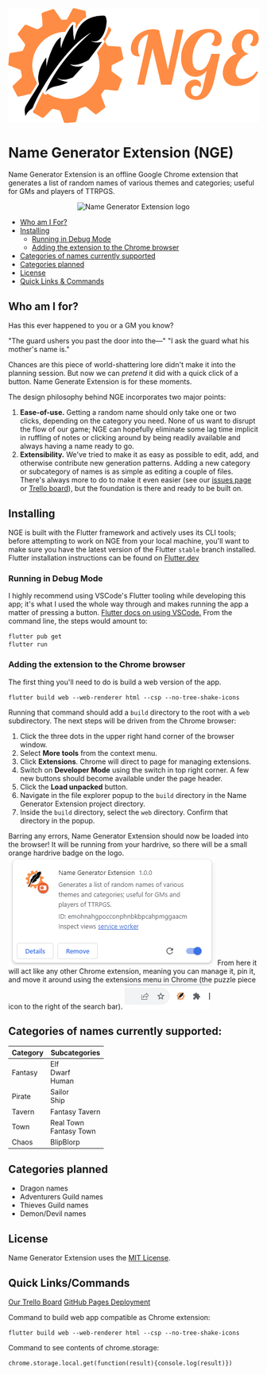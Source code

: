 <div align="center">
    <img  alt="Name Generator Extension logo" src="./assets/logos/gears_nge/png/orange_gear_nge.png">
</div>

# Name Generator Extension (NGE)
Name Generator Extension is an offline Google Chrome extension that generates a list of random names of various themes and categories; useful for GMs and players of TTRPGS.
<div align="center">
    <img  alt="Name Generator Extension logo" src="./assets/readme/generate.gif">
</div>

* [Who am I For?](#who-am-i-for)
* [Installing](#installing)
    * [Running in Debug Mode](#running-in-debug-mode)
    * [Adding the extension to the Chrome browser](#adding-the-extension-to-the-chrome-browser)
* [Categories of names currently supported](#categories-of-names-currently-supported)
* [Categories planned](#categories-planned)
* [License](#license)
* [Quick Links & Commands](#quick-linkscommands)

## Who am I for?
Has this ever happened to you or a GM you know?

"The guard ushers you past the door into the—"
"I ask the guard what his mother's name is."

Chances are this piece of world-shattering lore didn't make it into the planning session. But now we can *pretend* it did with a quick click of a button. Name Generate Extension is for these moments. 

The design philosophy behind NGE incorporates two major points:
1. **Ease-of-use.** Getting a random name should only take one or two clicks, depending on the category you need. None of us want to disrupt the flow of our game; NGE can hopefully eliminate some lag time implicit in ruffling of notes or clicking around by being readily available and always having a name ready to go. 
2. **Extensibility.** We've tried to make it as easy as possible to edit, add, and otherwise contribute new generation patterns. Adding a new category or subcategory of names is as simple as editing a couple of files. There's always more to do to make it even easier (see our [issues page](https://github.com/trevclaridge/Name-Generator-Extension/issues) or [Trello board](https://trello.com/b/CZVh1GwY/nge-issues-features-future)), but the foundation is there and ready to be built on.

## Installing 
NGE is built with the Flutter framework and actively uses its CLI tools; before attempting to work on NGE from your local machine, you'll want to make sure you have the latest version of the Flutter `stable` branch installed. Flutter installation instructions can be found on [Flutter.dev](https://docs.flutter.dev/get-started/install) 

### Running in Debug Mode
I highly recommend using VSCode's Flutter tooling while developing this app; it's what I used the whole way through and makes running the app a matter of pressing a button. [Flutter docs on using VSCode.](https://docs.flutter.dev/tools/vs-code)
From the command line, the steps would amount to:
```
flutter pub get
flutter run
```

### Adding the extension to the Chrome browser
The first thing you'll need to do is build a web version of the app.
```
flutter build web --web-renderer html --csp --no-tree-shake-icons
```


Running that command should add a `build` directory to the root with a `web` subdirectory.
The next steps will be driven from the Chrome browser:
1. Click the three dots in the upper right hand corner of the browser window.
2. Select **More tools** from the context menu.
3. Click **Extensions**. Chrome will direct to page for managing extensions.
4. Switch on **Developer Mode** using the switch in top right corner. A few new buttons should become available under the page header.
5. Click the **Load unpacked** button.
6. Navigate in the file explorer popup to the `build` directory in the Name Generator Extension project directory.
6. Inside the `build` directory, select the `web` directory. Confirm that directory in the popup.

Barring any errors, Name Generator Extension should now be loaded into the browser! It will be running from your hardrive, so there will be a small orange hardrive badge on the logo.
<img  alt="NGE pinned to extensions" src="./assets/readme/extension_card.png">
From here it will act like any other Chrome extension, meaning you can manage it, pin it, and move it around using the extensions menu in Chrome (the puzzle piece icon to the right of the search bar). 
<img  alt="NGE pinned to extensions" src="./assets/readme/searchbar_with_nge_logo.png">

## Categories of names currently supported:
|Category|Subcategories|
|-----------|-----------|
|Fantasy| Elf<br>Dwarf<br>Human|
|Pirate|Sailor<br>Ship|
|Tavern| Fantasy Tavern|
|Town|Real Town<br>Fantasy Town|
|Chaos|BlipBlorp|

## Categories planned

* Dragon names
* Adventurers Guild names
* Thieves Guild names
* Demon/Devil names

## License
Name Generator Extension uses the [MIT License](https://github.com/trevclaridge/Name-Generator-Extension/blob/main/LICENSE.txt).

## Quick Links/Commands
[Our Trello Board](https://trello.com/b/CZVh1GwY/nge-issues-features-future)
[GitHub Pages Deployment](https://trevclaridge.github.io/Name-Generator-Extension)

Command to build web app compatible as Chrome extension: 
```
flutter build web --web-renderer html --csp --no-tree-shake-icons
```
Command to see contents of chrome.storage:
```
chrome.storage.local.get(function(result){console.log(result)})
```
